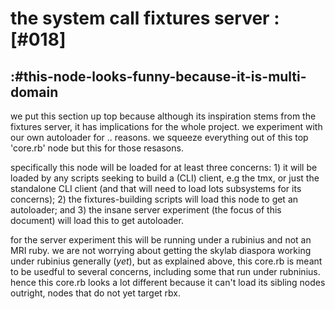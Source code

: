 # the system call fixtures server :[#018]

## :#this-node-looks-funny-because-it-is-multi-domain

we put this section up top because although its inspiration stems from the
fixtures server, it has implications for the whole project. we experiment
with our own autoloader for .. reasons. we squeeze everything out of this
top 'core.rb' node but this for those resasons.

specifically this node will be loaded for at least three concerns: 1) it
will be loaded by any scripts seeking to build a (CLI) client, e.g the tmx,
or just the standalone CLI client (and that will need to load lots subsystems
for its concerns); 2) the fixtures-building scripts will load this node to
get an autoloader; and 3) the insane server experiment (the focus of this
document) will load this to get autoloader.

for the server experiment this will be running under a rubinius and not an
MRI ruby. we are not worrying about getting the skylab diaspora working under
rubinius generally (*yet*), but as explained above, this core.rb is meant to
be usedful to several concerns, including some that run under rubninius. hence
this core.rb looks a lot different because it can't load its sibling nodes
outright, nodes that do not yet target rbx.
